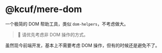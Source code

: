 # @kcuf/mere-dom

一个极简的 DOM 帮助工具，类似 `dom-helpers`，不考虑做大。

> 🤔 请优先考虑非 DOM 操作的方式。

虽然现今前端开发，基本上不需要考虑 DOM 操作，但有的时候还是避免不了。
